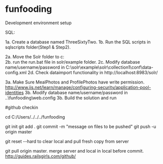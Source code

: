 # funfooding
 Development environment setup

SQL:

1a. Create a database named ThreeSixtyTwo. 
1b. Run the SQL scripts in sqlscripts folder(Step1 & Step2).

2a. Move the Solr folder to c:\
2b. run the run.bat file in solr/example folder. 
2c. Modify database name/username/password in C:\solr\example\solr\collection1\conf\data-config.xml
2d. Check dataimport functionality in http://localhost:8983/solr/ 

3a. Make Sure MealPhotos and ProfilePhotos have write permission.
http://www.iis.net/learn/manage/configuring-security/application-pool-identities
3b. Modify database name/username/password in \..\funfooding\web.config
3b. Build the solution and run

#github checkin

cd C:/Users/../../../funfooding


git init
git add .
git commit -m "message on files to be pushed"
git push -u origin master

git reset --hard to clear local and pull fresh copy from server

git pull origin master. merge server and local in local before commit.
http://guides.railsgirls.com/github/
